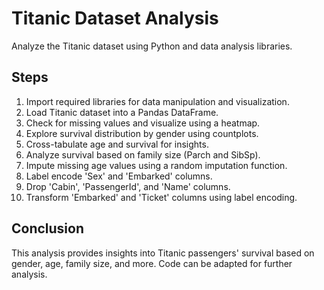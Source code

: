 # Titanic Dataset Analysis

Analyze the Titanic dataset using Python and data analysis libraries.

## Steps

1. Import required libraries for data manipulation and visualization.
2. Load Titanic dataset into a Pandas DataFrame.
3. Check for missing values and visualize using a heatmap.
4. Explore survival distribution by gender using countplots.
5. Cross-tabulate age and survival for insights.
6. Analyze survival based on family size (Parch and SibSp).
7. Impute missing age values using a random imputation function.
8. Label encode 'Sex' and 'Embarked' columns.
9. Drop 'Cabin', 'PassengerId', and 'Name' columns.
10. Transform 'Embarked' and 'Ticket' columns using label encoding.

## Conclusion

This analysis provides insights into Titanic passengers' survival based on gender, age, family size, and more. Code can be adapted for further analysis.

